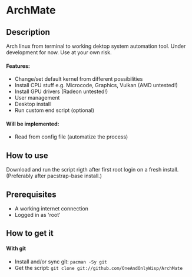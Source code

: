 # ArchMate
## Description
Arch linux from terminal to working dektop system automation tool.
Under development for now. Use at your own risk.

#### Features:
- Change/set default kernel from different possibilities
- Install CPU stuff e.g. Microcode, Graphics, Vulkan (AMD untested!)
- Install GPU drivers (Radeon untested!)
- User management
- Desktop install
- Run custom end script (optional)

#### Will be implemented:
- Read from config file (automatize the process)

## How to use
Download and run the script rigth after first root login on a fresh install. (Preferably after pacstrap-base install.)

## Prerequisites

- A working internet connection
- Logged in as 'root'

## How to get it
#### With git
- Install and/or sync git: `pacman -Sy git`
- Get the script: `git clone git://github.com/OneAndOnlyWisp/ArchMate`
